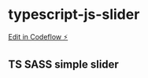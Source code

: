# typescript-js-slider

[Edit in Codeflow ⚡️](https://stackblitz.com/~/github.com/gebrina/typescript-js-slider)

## TS SASS simple slider